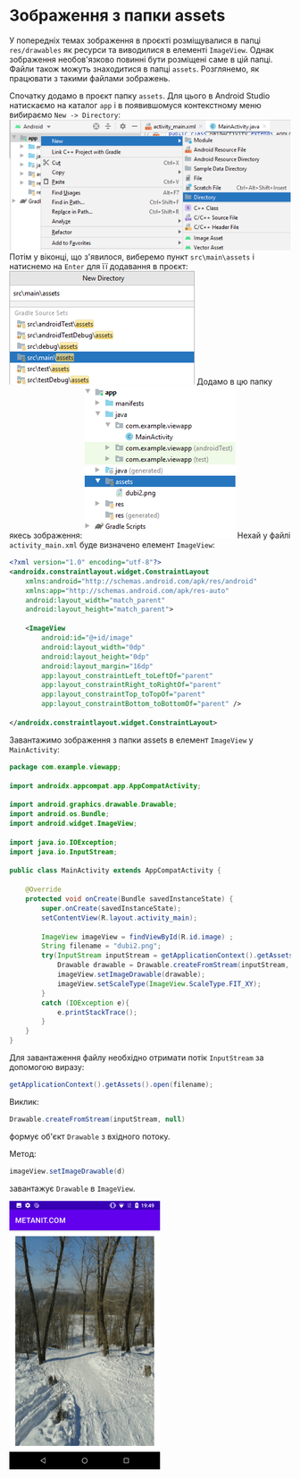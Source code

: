 # Зображення з папки assets

У попередніх темах зображення в проєкті розміщувалися в папці `res/drawables` як ресурси та виводилися в елементі `ImageView`. Однак зображення необов'язково повинні бути розміщені саме в цій папці. Файли також можуть знаходитися в папці `assets`. Розглянемо, як працювати з такими файлами зображень.

Спочатку додамо в проєкт папку `assets`. Для цього в Android Studio натискаємо на каталог `app` і в появившомуся контекстному меню вибираємо `New -> Directory`:
![](/images/android/3-lesson/3-assets/1.png)
Потім у віконці, що з'явилося, виберемо пункт `src\main\assets` і натиснемо на `Enter` для її додавання в проєкт:
![](/images/android/3-lesson/3-assets/2.png)
Додамо в цю папку якесь зображення:
![](/images/android/3-lesson/3-assets/3.png)
Нехай у файлі `activity_main.xml` буде визначено елемент `ImageView`:
```xml
<?xml version="1.0" encoding="utf-8"?>
<androidx.constraintlayout.widget.ConstraintLayout
    xmlns:android="http://schemas.android.com/apk/res/android"
    xmlns:app="http://schemas.android.com/apk/res-auto"
    android:layout_width="match_parent"
    android:layout_height="match_parent">
 
    <ImageView
        android:id="@+id/image"
        android:layout_width="0dp"
        android:layout_height="0dp"
        android:layout_margin="16dp"
        app:layout_constraintLeft_toLeftOf="parent"
        app:layout_constraintRight_toRightOf="parent"
        app:layout_constraintTop_toTopOf="parent"
        app:layout_constraintBottom_toBottomOf="parent" />
 
</androidx.constraintlayout.widget.ConstraintLayout>
```
Завантажимо зображення з папки assets в елемент `ImageView` у `MainActivity`:
```java
package com.example.viewapp;
 
import androidx.appcompat.app.AppCompatActivity;
 
import android.graphics.drawable.Drawable;
import android.os.Bundle;
import android.widget.ImageView;
 
import java.io.IOException;
import java.io.InputStream;
 
public class MainActivity extends AppCompatActivity {
 
    @Override
    protected void onCreate(Bundle savedInstanceState) {
        super.onCreate(savedInstanceState);
        setContentView(R.layout.activity_main);
 
        ImageView imageView = findViewById(R.id.image) ;
        String filename = "dubi2.png";
        try(InputStream inputStream = getApplicationContext().getAssets().open(filename)){
            Drawable drawable = Drawable.createFromStream(inputStream, null);
            imageView.setImageDrawable(drawable);
            imageView.setScaleType(ImageView.ScaleType.FIT_XY);
        }
        catch (IOException e){
            e.printStackTrace();
        }
    }
}
```
Для завантаження файлу необхідно отримати потік `InputStream` за допомогою виразу:
```java
getApplicationContext().getAssets().open(filename);
```

Виклик:
```java
Drawable.createFromStream(inputStream, null)
```

формує об'єкт `Drawable` з вхідного потоку.

Метод:
```java
imageView.setImageDrawable(d)
```

завантажує `Drawable` в `ImageView`.

![](/images/android/3-lesson/3-assets/4.png)